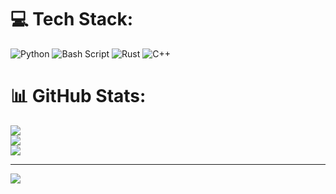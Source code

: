 
# 💻 Tech Stack:
![Python](https://img.shields.io/badge/python-3670A0?style=for-the-badge&logo=python&logoColor=ffdd54) ![Bash Script](https://img.shields.io/badge/bash_script-%23121011.svg?style=for-the-badge&logo=gnu-bash&logoColor=white) ![Rust](https://img.shields.io/badge/rust-%23000000.svg?style=for-the-badge&logo=rust&logoColor=white) ![C++](https://img.shields.io/badge/c++-%2300599C.svg?style=for-the-badge&logo=c%2B%2B&logoColor=white)
# 📊 GitHub Stats:
![](https://github-readme-stats.vercel.app/api?username=3tr4xx&theme=dark&hide_border=false&include_all_commits=false&count_private=false)<br/>
![](https://github-readme-streak-stats.herokuapp.com/?user=3tr4xx&theme=dark&hide_border=false)<br/>
![](https://github-readme-stats.vercel.app/api/top-langs/?username=3tr4xx&theme=dark&hide_border=false&include_all_commits=false&count_private=false&layout=compact)

---
[![](https://visitcount.itsvg.in/api?id=3tr4xx&icon=0&color=0)](https://visitcount.itsvg.in)

<!-- Proudly created with GPRM ( https://gprm.itsvg.in ) -->
